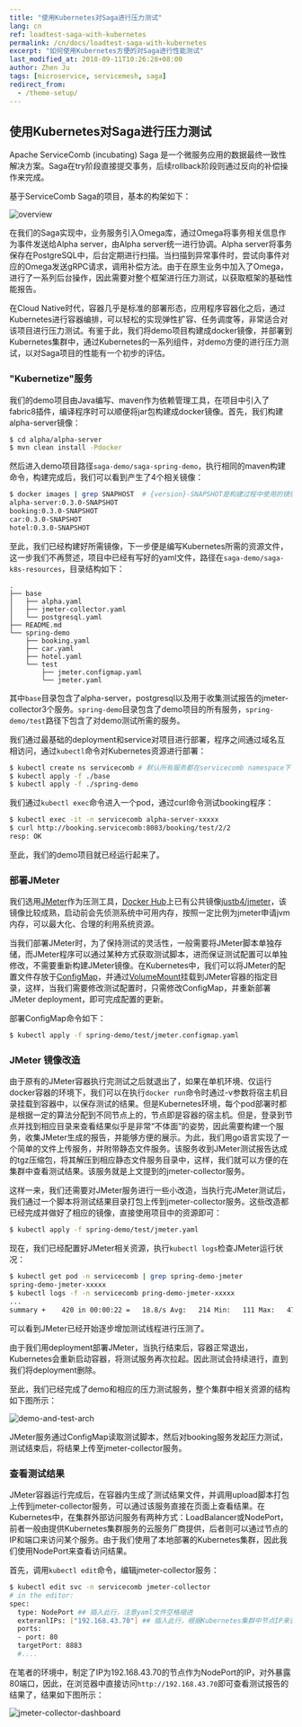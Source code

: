 ```yaml
---
title: "使用Kubernetes对Saga进行压力测试"
lang: cn
ref: loadtest-saga-with-kubernetes
permalink: /cn/docs/loadtest-saga-with-kubernetes
excerpt: "如何使用Kubernetes方便的对Saga进行性能测试"
last_modified_at: 2018-09-11T10:26:28+08:00
author: Zhen Ju
tags: [microservice, servicemesh, saga]
redirect_from:
  - /theme-setup/
---
```


## 使用Kubernetes对Saga进行压力测试

Apache ServiceComb (incubating) Saga 是一个微服务应用的数据最终一致性解决方案。Saga在try阶段直接提交事务，后续rollback阶段则通过反向的补偿操作来完成。

基于ServiceComb Saga的项目，基本的构架如下：

![overview](https://raw.githubusercontent.com/apache/incubator-servicecomb-saga/master/docs/static_files/pack.png)

在我们的Saga实现中，业务服务引入Omega库，通过Omega将事务相关信息作为事件发送给Alpha server，由Alpha server统一进行协调。Alpha server将事务保存在PostgreSQL中，后台定期进行扫描。当扫描到异常事件时，尝试向事件对应的Omega发送gRPC请求，调用补偿方法。由于在原生业务中加入了Omega，进行了一系列后台操作，因此需要对整个框架进行压力测试，以获取框架的基础性能报告。

在Cloud Native时代，容器几乎是标准的部署形态，应用程序容器化之后，通过Kubernetes进行容器编排，可以轻松的实现弹性扩容、任务调度等，非常适合对该项目进行压力测试。有鉴于此，我们将demo项目构建成docker镜像，并部署到Kubernetes集群中，通过Kubernetes的一系列组件，对demo方便的进行压力测试，以对Saga项目的性能有一个初步的评估。





### "Kubernetize"服务

我们的demo项目由Java编写、maven作为依赖管理工具，在项目中引入了fabric8插件，编译程序时可以顺便将jar包构建成docker镜像。首先，我们构建alpha-server镜像：

```bash
$ cd alpha/alpha-server
$ mvn clean install -Pdocker
```

然后进入demo项目路径`saga-demo/saga-spring-demo`，执行相同的maven构建命令，构建完成后，我们可以看到产生了4个相关镜像：

```bash
$ docker images | grep SNAPHOST  # {version}-SNAPSHOT是构建过程中使用的镜像标签
alpha-server:0.3.0-SNAPSHOT
booking:0.3.0-SNAPSHOT
car:0.3.0-SNAPSHOT
hotel:0.3.0-SNAPSHOT
```

至此，我们已经构建好所需镜像，下一步便是编写Kubernetes所需的资源文件，这一步我们不再赘述，项目中已经有写好的yaml文件，路径在`saga-demo/saga-k8s-resources`，目录结构如下：

```base
.
├── base
│   ├── alpha.yaml
│   ├── jmeter-collector.yaml
│   └── postgresql.yaml
├── README.md
└── spring-demo
    ├── booking.yaml
    ├── car.yaml
    ├── hotel.yaml
    └── test
        ├── jmeter.configmap.yaml
        └── jmeter.yaml
```

其中`base`目录包含了alpha-server，postgresql以及用于收集测试报告的jmeter-collector3个服务。`spring-demo`目录包含了demo项目的所有服务，`spring-demo/test`路径下包含了对demo测试所需的服务。



我们通过最基础的deployment和service对项目进行部署，程序之间通过域名互相访问，通过`kubectl`命令对Kubernetes资源进行部署：

```bash
$ kubectl create ns servicecomb # 默认所有服务都在servicecomb namespace下
$ kubectl apply -f ./base
$ kubectl apply -f ./spring-demo
```

我们通过`kubectl exec`命令进入一个pod，通过curl命令测试booking程序：

```bash
$ kubectl exec -it -n servicecomb alpha-server-xxxxx
$ curl http://booking.servicecomb:8083/booking/test/2/2
resp: OK
```

至此，我们的demo项目就已经运行起来了。



### 部署JMeter

我们选用[JMeter](https://jmeter.apache.org/)作为压测工具，[Docker Hub](https://hub.docker.com/)上已有公共镜像[justb4/jmeter](https://hub.docker.com/r/justb4/jmeter/)，该镜像比较成熟，启动前会先侦测系统中可用内存，按照一定比例为jmeter申请jvm内存，可以最大化、合理的利用系统资源。

当我们部署JMeter时，为了保持测试的灵活性，一般需要将JMeter脚本单独存储，而JMeter程序可以通过某种方式获取测试脚本，进而保证测试配置可以单独修改，不需要重新构建JMeter镜像。在Kubernetes中，我们可以将JMeter的配置文件存放于[ConfigMap](https://kubernetes.io/docs/tasks/configure-pod-container/configure-pod-configmap/)，并通过[VolumeMount](https://kubernetes.io/docs/concepts/storage/volumes/)挂载到JMeter容器的指定目录，这样，当我们需要修改测试配置时，只需修改ConfigMap，并重新部署JMeter deployment，即可完成配置的更新。

部署ConfigMap命令如下：

```bash
$ kubectl apply -f spring-demo/test/jmeter.configmap.yaml
```



### JMeter 镜像改造

由于原有的JMeter容器执行完测试之后就退出了，如果在单机环境、仅运行docker容器的环境下，我们可以在执行`docker run`命令时通过-v参数将宿主机目录挂载到容器中，以保存测试的结果。但是Kubernetes环境，每个pod部署时都是根据一定的算法分配到不同节点上的，节点即是容器的宿主机。但是，登录到节点并找到相应目录来查看结果似乎是非常“不体面”的姿势，因此需要构建一个服务，收集JMeter生成的报告，并能够方便的展示。为此，我们用go语言实现了一个简单的文件上传服务，并附带静态文件服务。该服务收到JMeter测试报告达成的tgz压缩包，将其解压到相应静态文件服务目录中，这样，我们就可以方便的在集群中查看测试结果。该服务就是上文提到的jmeter-collector服务。

这样一来，我们还需要对JMeter服务进行一些小改造，当执行完JMeter测试后，我们通过一个脚本将测试结果目录打包上传到jmeter-collector服务。这些改造都已经完成并做好了相应的镜像，直接使用项目中的资源即可：

```bash
$ kubectl apply -f spring-demo/test/jmeter.yaml
```

现在，我们已经配置好JMeter相关资源，执行`kubectl logs`检查JMeter运行状况：

```bash
$ kubectl get pod -n servicecomb | grep spring-demo-jmeter
spring-demo-jmeter-xxxxx
$ kubectl logs -f -n servicecomb pring-demo-jmeter-xxxxx
...
summary +    420 in 00:00:22 =   18.8/s Avg:   214 Min:   111 Max:   471 Err:   207 (49.29%) Active: 12 Started: 12 Finished: 0
```

可以看到JMeter已经开始逐步增加测试线程进行压测了。

由于我们用deployment部署JMeter，当执行结束后，容器正常退出，Kubernetes会重新启动容器，将测试服务再次拉起。因此测试会持续进行，直到我们将deployment删除。

至此，我们已经完成了demo和相应的压力测试服务，整个集群中相关资源的结构如下图所示：

![demo-and-test-arch](https://github.com/crystaldust/incubator-servicecomb-website/raw/blogs/loadtest-saga-with-k8s/assets/images/spring-demo.jpg)

JMeter服务通过ConfigMap读取测试脚本，然后对booking服务发起压力测试，测试结束后，将结果上传至jmeter-collector服务。



### 查看测试结果

JMeter容器运行完成后，在容器内生成了测试结果文件，并调用upload脚本打包上传到jmeter-collector服务，可以通过该服务直接在页面上查看结果。在Kubernetes中，在集群外部访问服务有两种方式：LoadBalancer或NodePort，前者一般由提供Kubernetes集群服务的云服务厂商提供，后者则可以通过节点的IP和端口来访问某个服务。由于我们使用了本地部署的Kubernetes集群，因此我们使用NodePort来查看访问结果。

首先，调用`kubectl edit`命令，编辑jmeter-collector服务：

```bash
$ kubectl edit svc -n servicecomb jmeter-collector
# in the editor:
spec:
  type: NodePort ## 插入此行，注意yaml文件空格缩进
  exteranlIPs: ["192.168.43.70"] ## 插入此行，根据Kubernetes集群中节点IP来设置
  ports:
  - port: 80
  targetPort: 8883
  #....
```

在笔者的环境中，制定了IP为192.168.43.70的节点作为NodePort的IP，对外暴露80端口，因此，在浏览器中直接访问`http://192.168.43.70`即可查看测试报告的结果了，结果如下图所示：

![jmeter-collector-dashboard](https://github.com/crystaldust/incubator-servicecomb-website/raw/blogs/loadtest-saga-with-k8s/assets/images/jmeter-collector.png)



